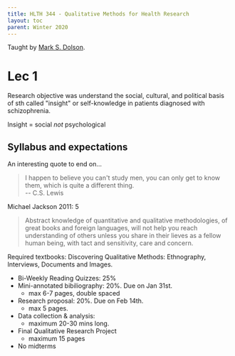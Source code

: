 ```yaml
---
title: HLTH 344 - Qualitative Methods for Health Research
layout: toc
parent: Winter 2020
---
```

Taught by [Mark S. Dolson](https://uwaterloo.ca/anthropology/people-profiles/mark-s-dolson).

# Lec 1

Research objective was understand the social, cultural, and political basis of sth called "insight" or self-knowledge
in patients diagnosed with schizophrenia.

Insight = social *not* psychological

## Syllabus and expectations
An interesting quote to end on...
> I happen to believe you can't study men, you can only get to know them, which is quite a different thing.
<br> -- C.S. Lewis

Michael Jackson 2011: 5
> Abstract knowledge of quantitative and qualitative methodologies, of great books and foreign languages,
will not help you reach understanding of others unless you share in their lieves as a fellow human being,
with tact and sensitivity, care and concern.


Required textbooks: Discovering Qualitative Methods: Ethnography, Interviews, Documents and Images.

- Bi-Weekly Reading Quizzes: 25%
- Mini-annotated bibiliography: 20%. Due on Jan 31st.
    - max 6-7 pages, double spaced
- Research proposal: 20%. Due on Feb 14th.
    - max 5 pages.
- Data collection & analysis:
    - maximum 20-30 mins long.
- Final Qualitative Research Project
    - maximum 15 pages
- No midterms
